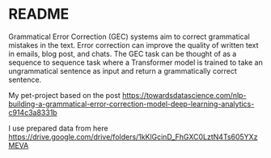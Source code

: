 # README

Grammatical Error Correction (GEC) systems aim to correct grammatical mistakes in the text. Error correction can improve the quality of written text in emails, blog post, and chats.
The GEC task can be thought of as a sequence to sequence task where a Transformer model is trained to take an ungrammatical sentence as input and return a grammatically correct sentence.

My pet-project based on the post https://towardsdatascience.com/nlp-building-a-grammatical-error-correction-model-deep-learning-analytics-c914c3a8331b

I use prepared data from here https://drive.google.com/drive/folders/1kKlGcinD_FhGXC0LztN4Ts605YXzMEVA